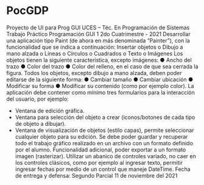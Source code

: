 # PocGDP
Proyecto de UI para Prog GUI
UCES – Téc. En Programación de Sistemas Trabajo Práctico
Programación GUI 1 2do Cuatrimestre - 2021
Desarrollar una aplicación tipo Paint (de ahora en más denominada “Painter”), con la
funcionalidad que se indica a continuación:
Insertar objetos
o Dibujo a mano alzada
o Líneas
o Círculos
o Cuadrados
o Texto
o Imágenes
Los objetos tienen la siguiente característica, excepto imágenes:
● Ancho del trazo
● Color del trazo
● Color del relleno, en el caso de que sea cerrada la figura.
Todos los objetos, excepto dibujo a mano alzada, deben poder editarse de la siguiente forma:
● Cambiar tamaño
● Cambiar ubicación
● Modificar su forma
● Modificar su contenido (como por ejemplo color).
La aplicación debe contener como mínimo tres formularios para la interacción del usuario, por ejemplo:
- Ventana de edición gráfica.
- Ventana para selección del objeto a crear (iconos/botones de cada tipo de objeto a dibujar).
- Ventana de visualización de objetos (estilo capas), permite seleccionar cualquier objeto para su
edición.
Se debe poder guardar y recuperar todo el trabajo gráfico realizado en un archivo con un formato
definido por el alumno.
Funcionalidad adicional, poder exportar a un formato imagen (rasterizar).
Utilizar un abanico de controles variado, no caer en los controles clásicos, como por ejemplo al ingresar
texto, permitir ingresar fechas por medio de un control que maneje DateTime.
Fecha de entrega y defensa: Segundo Parcial 11 de noviembre del 2021

